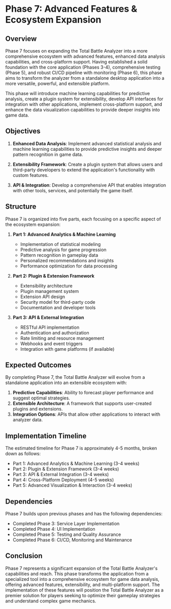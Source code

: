 # Phase 7: Advanced Features & Ecosystem Expansion

## Overview

Phase 7 focuses on expanding the Total Battle Analyzer into a more comprehensive ecosystem with advanced features, enhanced data analysis capabilities, and cross-platform support. Having established a solid foundation with the core application (Phases 3-4), comprehensive testing (Phase 5), and robust CI/CD pipeline with monitoring (Phase 6), this phase aims to transform the analyzer from a standalone desktop application into a more versatile, powerful, and extensible platform.

This phase will introduce machine learning capabilities for predictive analysis, create a plugin system for extensibility, develop API interfaces for integration with other applications, implement cross-platform support, and enhance the data visualization capabilities to provide deeper insights into game data.

## Objectives

1. **Enhanced Data Analysis**: Implement advanced statistical analysis and machine learning capabilities to provide predictive insights and deeper pattern recognition in game data.

2. **Extensibility Framework**: Create a plugin system that allows users and third-party developers to extend the application's functionality with custom features.

3. **API & Integration**: Develop a comprehensive API that enables integration with other tools, services, and potentially the game itself.

## Structure

Phase 7 is organized into five parts, each focusing on a specific aspect of the ecosystem expansion:

1. **Part 1: Advanced Analytics & Machine Learning**
   - Implementation of statistical modeling
   - Predictive analysis for game progression
   - Pattern recognition in gameplay data
   - Personalized recommendations and insights
   - Performance optimization for data processing

2. **Part 2: Plugin & Extension Framework**
   - Extensibility architecture
   - Plugin management system
   - Extension API design
   - Security model for third-party code
   - Documentation and developer tools

3. **Part 3: API & External Integration**
   - RESTful API implementation
   - Authentication and authorization
   - Rate limiting and resource management
   - Webhooks and event triggers
   - Integration with game platforms (if available)

## Expected Outcomes

By completing Phase 7, the Total Battle Analyzer will evolve from a standalone application into an extensible ecosystem with:

1. **Predictive Capabilities**: Ability to forecast player performance and suggest optimal strategies.
2. **Extensible Architecture**: A framework that supports user-created plugins and extensions.
3. **Integration Options**: APIs that allow other applications to interact with analyzer data.

## Implementation Timeline

The estimated timeline for Phase 7 is approximately 4-5 months, broken down as follows:

- Part 1: Advanced Analytics & Machine Learning (3-4 weeks)
- Part 2: Plugin & Extension Framework (3-4 weeks)
- Part 3: API & External Integration (3-4 weeks)
- Part 4: Cross-Platform Deployment (4-5 weeks)
- Part 5: Advanced Visualization & Interaction (3-4 weeks)

## Dependencies

Phase 7 builds upon previous phases and has the following dependencies:

- Completed Phase 3: Service Layer Implementation
- Completed Phase 4: UI Implementation
- Completed Phase 5: Testing and Quality Assurance
- Completed Phase 6: CI/CD, Monitoring and Maintenance

## Conclusion

Phase 7 represents a significant expansion of the Total Battle Analyzer's capabilities and reach. This phase transforms the application from a specialized tool into a comprehensive ecosystem for game data analysis, offering advanced features, extensibility, and multi-platform support. The implementation of these features will position the Total Battle Analyzer as a premier solution for players seeking to optimize their gameplay strategies and understand complex game mechanics. 